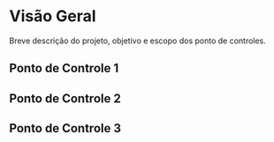 # Visão Geral

Breve descrição do projeto, objetivo e escopo dos ponto de controles.

## Ponto de Controle 1


## Ponto de Controle 2


## Ponto de Controle 3